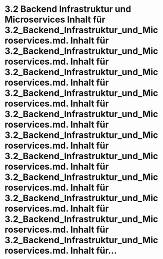 # 3.2 Backend Infrastruktur und Microservices Inhalt für 3.2_Backend_Infrastruktur_und_Microservices.md. Inhalt für 3.2_Backend_Infrastruktur_und_Microservices.md. Inhalt für 3.2_Backend_Infrastruktur_und_Microservices.md. Inhalt für 3.2_Backend_Infrastruktur_und_Microservices.md. Inhalt für 3.2_Backend_Infrastruktur_und_Microservices.md. Inhalt für 3.2_Backend_Infrastruktur_und_Microservices.md. Inhalt für 3.2_Backend_Infrastruktur_und_Microservices.md. Inhalt für 3.2_Backend_Infrastruktur_und_Microservices.md. Inhalt für 3.2_Backend_Infrastruktur_und_Microservices.md. Inhalt für 3.2_Backend_Infrastruktur_und_Microservices.md. Inhalt für 3.2_Backend_Infrastruktur_und_Microservices.md. Inhalt für...